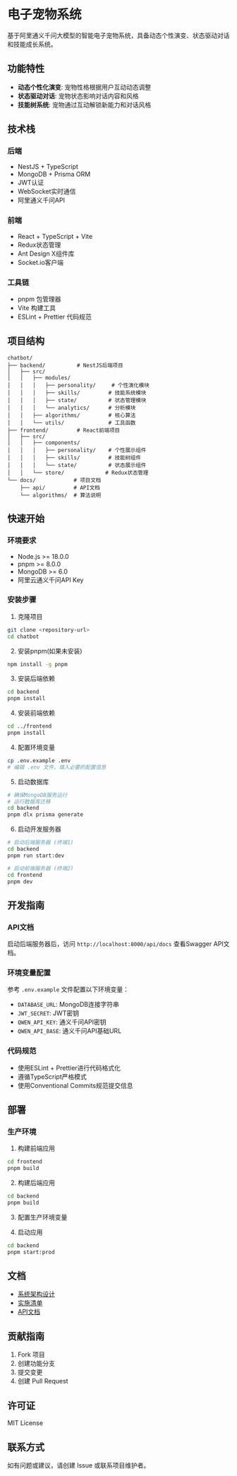 # 电子宠物系统

基于阿里通义千问大模型的智能电子宠物系统，具备动态个性演变、状态驱动对话和技能成长系统。

## 功能特性

- **动态个性化演变**: 宠物性格根据用户互动动态调整
- **状态驱动对话**: 宠物状态影响对话内容和风格
- **技能树系统**: 宠物通过互动解锁新能力和对话风格

## 技术栈

### 后端
- NestJS + TypeScript
- MongoDB + Prisma ORM
- JWT认证
- WebSocket实时通信
- 阿里通义千问API

### 前端
- React + TypeScript + Vite
- Redux状态管理
- Ant Design X组件库
- Socket.io客户端

### 工具链
- pnpm 包管理器
- Vite 构建工具
- ESLint + Prettier 代码规范

## 项目结构

```
chatbot/
├── backend/          # NestJS后端项目
│   ├── src/
│   │   ├── modules/
│   │   │   ├── personality/     # 个性演化模块
│   │   │   ├── skills/         # 技能系统模块
│   │   │   ├── state/          # 状态管理模块
│   │   │   └── analytics/      # 分析模块
│   │   ├── algorithms/         # 核心算法
│   │   └── utils/              # 工具函数
├── frontend/         # React前端项目
│   ├── src/
│   │   ├── components/
│   │   │   ├── personality/    # 个性展示组件
│   │   │   ├── skills/         # 技能树组件
│   │   │   └── state/          # 状态展示组件
│   │   └── store/             # Redux状态管理
└── docs/            # 项目文档
    ├── api/         # API文档
    └── algorithms/  # 算法说明
```

## 快速开始

### 环境要求

- Node.js >= 18.0.0
- pnpm >= 8.0.0
- MongoDB >= 6.0
- 阿里云通义千问API Key

### 安装步骤

1. 克隆项目
```bash
git clone <repository-url>
cd chatbot
```

2. 安装pnpm(如果未安装)
```bash
npm install -g pnpm
```

3. 安装后端依赖
```bash
cd backend
pnpm install
```

4. 安装前端依赖
```bash
cd ../frontend
pnpm install
```

4. 配置环境变量
```bash
cp .env.example .env
# 编辑 .env 文件，填入必要的配置信息
```

5. 启动数据库
```bash
# 确保MongoDB服务运行
# 运行数据库迁移
cd backend
pnpm dlx prisma generate
```

6. 启动开发服务器
```bash
# 启动后端服务器 (终端1)
cd backend
pnpm run start:dev

# 启动前端服务器 (终端2)
cd frontend
pnpm dev
```

## 开发指南

### API文档

启动后端服务器后，访问 `http://localhost:8000/api/docs` 查看Swagger API文档。

### 环境变量配置

参考 `.env.example` 文件配置以下环境变量：

- `DATABASE_URL`: MongoDB连接字符串
- `JWT_SECRET`: JWT密钥
- `QWEN_API_KEY`: 通义千问API密钥
- `QWEN_API_BASE`: 通义千问API基础URL

### 代码规范

- 使用ESLint + Prettier进行代码格式化
- 遵循TypeScript严格模式
- 使用Conventional Commits规范提交信息

## 部署

### 生产环境

1. 构建前端应用
```bash
cd frontend
pnpm build
```

2. 构建后端应用
```bash
cd backend
pnpm build
```

3. 配置生产环境变量

4. 启动应用
```bash
cd backend
pnpm start:prod
```

## 文档

- [系统架构设计](./docs/system-architecture.md)
- [实施清单](./docs/implementation-checklist.md)
- [API文档](http://localhost:8000/api/docs)

## 贡献指南

1. Fork 项目
2. 创建功能分支
3. 提交变更
4. 创建 Pull Request

## 许可证

MIT License

## 联系方式

如有问题或建议，请创建 Issue 或联系项目维护者。